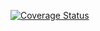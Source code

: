 [![Coverage Status](https://coveralls.io/repos/github/rizzo-alberto/Assignment_2.1/badge.svg?branch=develop)](https://coveralls.io/github/rizzo-alberto/Assignment_2.1?branch=develop)
